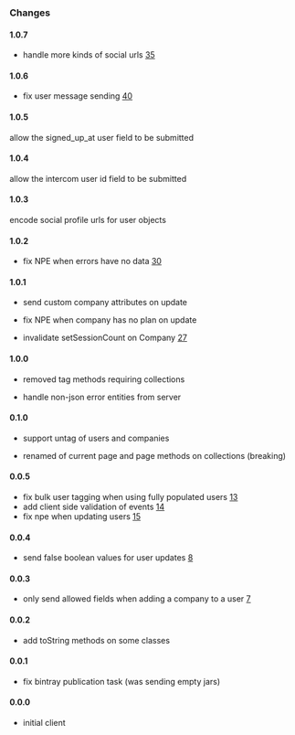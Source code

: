 ### Changes

#### 1.0.7

  - handle more kinds of social urls [35](https://github.com/intercom/intercom-java/issues/35)

#### 1.0.6

 - fix user message sending [40](https://github.com/intercom/intercom-java/issues/40)

#### 1.0.5

allow the signed_up_at user field to be submitted

#### 1.0.4

allow the intercom user id field to be submitted 

#### 1.0.3

encode social profile urls for user objects

#### 1.0.2

- fix NPE when errors have no data [30](https://github.com/intercom/intercom-java/pull/30)

#### 1.0.1

 - send custom company attributes on update
 
 - fix NPE when company has no plan on update
 
 - invalidate setSessionCount on Company [27](https://github.com/intercom/intercom-java/issues/27) 

#### 1.0.0

 - removed tag methods requiring collections
 
 - handle non-json error entities from server

#### 0.1.0

 - support untag of users and companies
 
 - renamed of current page and page methods on collections (breaking)

#### 0.0.5

- fix bulk user tagging when using fully populated users  [13](https://github.com/intercom/intercom-java/issues/13)
- add client side validation of events  [14](https://github.com/intercom/intercom-java/issues/14)
- fix npe when updating users [15](https://github.com/intercom/intercom-java/issues/15)


#### 0.0.4

- send false boolean values for user updates [8](https://github.com/intercom/intercom-java/issues/8)

#### 0.0.3

- only send allowed fields when adding a company to a user [7](https://github.com/intercom/intercom-java/issues/7)

#### 0.0.2

 - add toString methods on some classes

#### 0.0.1

 - fix bintray publication task (was sending empty jars)

#### 0.0.0

 - initial client
